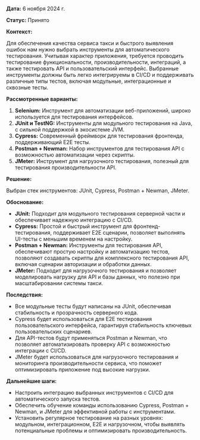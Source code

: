 **Дата:** 6 ноября 2024 г.

**Статус:** Принято

**Контекст:**

Для обеспечения качества сервиса такси и быстрого выявления ошибок нам нужно выбрать инструменты для автоматического тестирования. Учитывая характер приложения, требуется проводить тестирование функциональности, производительности, интеграций, а также тестировать API и пользовательский интерфейс. Выбранные инструменты должны быть легко интегрируемы в CI/CD и поддерживать различные типы тестов, включая модульные, интеграционные и сквозные тесты.

**Рассмотренные варианты:**

1. **Selenium:** Инструмент для автоматизации веб-приложений, широко используется для тестирования интерфейсов.
2. **JUnit и TestNG:** Инструменты для модульного тестирования на Java, с сильной поддержкой в экосистеме JVM.
3. **Cypress:** Современный фреймворк для тестирования фронтенда, поддерживающий E2E тесты.
4. **Postman + Newman:** Набор инструментов для тестирования API с возможностью автоматизации через скрипты.
5. **JMeter:** Инструмент для нагрузочного тестирования, полезный для тестирования производительности API.

**Решение:**

Выбран стек инструментов: JUnit, Cypress, Postman + Newman, JMeter.

**Обоснование:**

- **JUnit:** Подходит для модульного тестирования серверной части и обеспечивает надежную интеграцию с CI/CD.
- **Cypress:** Простой и быстрый инструмент для фронтенд-тестирования, поддерживает E2E сценарии, позволяет выполнять UI-тесты с меньшим временем на настройку.
- **Postman + Newman:** Инструменты для тестирования API, обеспечивают простую настройку и автоматизацию тестов, позволяют создавать скрипты для комплексного тестирования API, включая сценарии авторизации и обработки данных.
- **JMeter:** Подходит для нагрузочного тестирования и позволяет моделировать нагрузку для API и базы данных, что полезно при масштабировании системы такси.

**Последствия:**

- Все модульные тесты будут написаны на JUnit, обеспечивая стабильность и прозрачность серверного кода.
- Cypress будет использоваться для E2E тестирования пользовательского интерфейса, гарантируя стабильность ключевых пользовательских сценариев.
- Для API-тестов будут применяться Postman и Newman, что позволяет автоматизировать проверку API с возможностью интеграции с CI/CD.
- JMeter будет использоваться для нагрузочного тестирования и мониторинга производительности сервиса, что поможет оптимизировать приложение под высокие нагрузки.

**Дальнейшие шаги:**

- Настроить интеграцию выбранных инструментов с CI/CD для автоматического запуска тестов.
- Обеспечить обучение команды использованию Cypress, Postman + Newman, и JMeter для эффективной работы с инструментами.
- Установить регулярное тестирование на разных уровнях: модульном, интеграционном, E2E и нагрузочном, чтобы выявлять потенциальные проблемы и оптимизировать производительность.